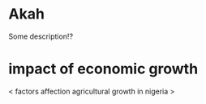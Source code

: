 # Akah #
Some description!?
# impact of economic growth #
< factors affection agricultural growth in nigeria >
